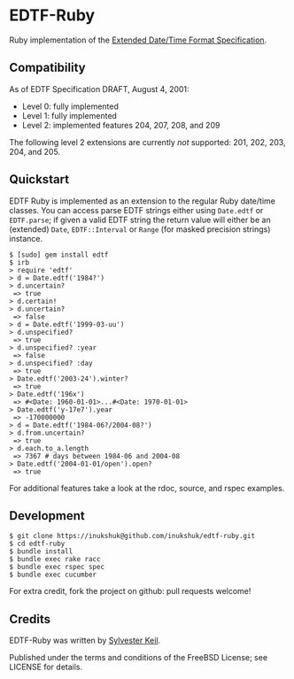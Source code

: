 EDTF-Ruby
=========

Ruby implementation of the [Extended Date/Time Format
Specification](http://www.loc.gov/standards/datetime/spec.html).


Compatibility
-------------

As of EDTF Specification DRAFT, August 4, 2001:

* Level 0: fully implemented
* Level 1: fully implemented
* Level 2: implemented features 204, 207, 208, and 209

The following level 2 extensions are currently _not_ supported: 201, 202, 203,
204, and 205.


Quickstart
----------

EDTF Ruby is implemented as an extension to the regular Ruby date/time classes.
You can access parse EDTF strings either using `Date.edtf` or `EDTF.parse`; if
given a valid EDTF string the return value will either be an (extended) `Date`,
`EDTF::Interval` or `Range` (for masked precision strings) instance.

    $ [sudo] gem install edtf
    $ irb
    > require 'edtf'
    > d = Date.edtf('1984?')
    > d.uncertain?
     => true
    > d.certain!
    > d.uncertain?               
     => false
    > d = Date.edtf('1999-03-uu')
    > d.unspecified?
     => true
    > d.unspecified? :year
     => false
    > d.unspecified? :day
     => true
    > Date.edtf('2003-24').winter?
     => true
    > Date.edtf('196x')
     => #<Date: 1960-01-01>...#<Date: 1970-01-01>
    > Date.edtf('y-17e7').year
     => -170000000
    > d = Date.edtf('1984-06?/2004-08?')
    > d.from.uncertain?
     => true
    > d.each.to_a.length
     => 7367 # days between 1984-06 and 2004-08
    > Date.edtf('2004-01-01/open').open?
     => true
    

For additional features take a look at the rdoc, source, and rspec examples.


Development
-----------

    $ git clone https://inukshuk@github.com/inukshuk/edtf-ruby.git
    $ cd edtf-ruby
    $ bundle install
    $ bundle exec rake racc
    $ bundle exec rspec spec
    $ bundle exec cucumber

For extra credit, fork the project on github: pull requests welcome!

Credits
-------

EDTF-Ruby was written by [Sylvester Keil](http://sylvester.keil.or.at).

Published under the terms and conditions of the FreeBSD License; see LICENSE
for details.
